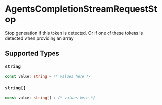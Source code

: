 # AgentsCompletionStreamRequestStop

Stop generation if this token is detected. Or if one of these tokens is detected when providing an array


## Supported Types

### `string`

```typescript
const value: string = /* values here */
```

### `string[]`

```typescript
const value: string[] = /* values here */
```

